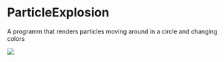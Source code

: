 # ParticleExplosion

A programm that renders particles moving around in a circle and changing colors

![](https://media.giphy.com/media/qADEBWL5hwAKT4y7KN/giphy.gif)
